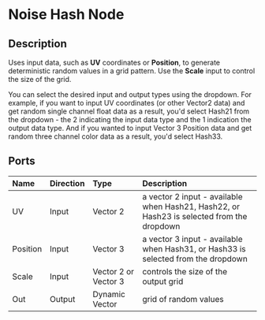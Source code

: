 # Noise Hash Node

## Description

Uses input data, such as **UV** coordinates or **Position**, to generate deterministic random values in a grid pattern. Use the **Scale** input to control the size of the grid. 

You can select the desired input and output types using the dropdown. For example, if you want to input UV coordinates (or other Vector2 data) and get random single channel float data as a result, you'd select Hash21 from the dropdown - the 2 indicating the input data type and the 1 indication the output data type. And if you wanted to input Vector 3 Position data and get random three channel color data as a result, you'd select Hash33.

## Ports

| Name        | Direction           | Type  | Description |
|:------------ |:-------------|:-----|:---|
| UV      | Input | Vector 2 | a vector 2 input - available when Hash21, Hash22, or Hash23 is selected from the dropdown |
| Position      | Input | Vector 3 | a vector 3 input - available when Hash31, or Hash33 is selected from the dropdown |
| Scale      | Input      |   Vector 2 or Vector 3 | controls the size of the output grid |
| Out | Output      |    Dynamic Vector | grid of random values |

